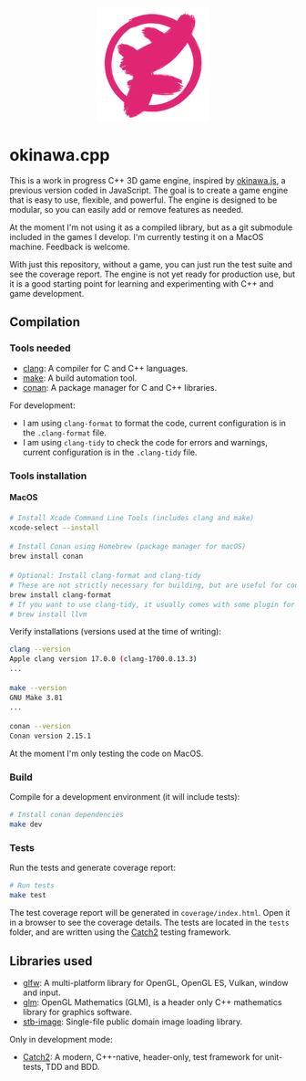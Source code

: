 <p align="center">
  <img width="200" alt="okinawa.cpp logo" src="/assets/okinawa_logo.png">
</p>

# okinawa.cpp

This is a work in progress C++ 3D game engine, inspired by [okinawa.js](https://github.com/okinawa-dev/okinawa.js), a previous version coded in JavaScript. The goal is to create a game engine that is easy to use, flexible, and powerful. The engine is designed to be modular, so you can easily add or remove features as needed.

At the moment I'm not using it as a compiled library, but as a git submodule included in the games I develop. I'm currently testing it on a MacOS machine. Feedback is welcome.

With just this repository, without a game, you can just run the test suite and see the coverage report. The engine is not yet ready for production use, but it is a good starting point for learning and experimenting with C++ and game development.

## Compilation

### Tools needed

- [clang](https://clang.llvm.org/): A compiler for C and C++ languages.
- [make](https://www.gnu.org/software/make/): A build automation tool.
- [conan](https://conan.io/): A package manager for C and C++ libraries.

For development:

- I am using `clang-format` to format the code, current configuration is in the `.clang-format` file. 
- I am using `clang-tidy` to check the code for errors and warnings, current configuration is in the `.clang-tidy` file.

### Tools installation

#### MacOS

```bash
# Install Xcode Command Line Tools (includes clang and make)
xcode-select --install

# Install Conan using Homebrew (package manager for macOS)
brew install conan

# Optional: Install clang-format and clang-tidy
# These are not strictly necessary for building, but are useful for code formatting and linting
brew install clang-format
# If you want to use clang-tidy, it usually comes with some plugin for your IDE, or included with llvm
# brew install llvm
```

Verify installations (versions used at the time of writing):

```bash
clang --version
Apple clang version 17.0.0 (clang-1700.0.13.3)
...

make --version
GNU Make 3.81
...

conan --version
Conan version 2.15.1
```

At the moment I'm only testing the code on MacOS.

### Build

Compile for a development environment (it will include tests):

```bash
# Install conan dependencies
make dev
```

### Tests

Run the tests and generate coverage report:

```bash
# Run tests
make test
```

The test coverage report will be generated in `coverage/index.html`. Open it in a browser to see the coverage details. The tests are located in the `tests` folder, and are written using the [Catch2](https://github.com/catchorg/Catch2) testing framework.

## Libraries used

- [glfw](https://github.com/glfw/glfw): A multi-platform library for OpenGL, OpenGL ES, Vulkan, window and input.
- [glm](https://github.com/g-truc/glm): OpenGL Mathematics (GLM), is a header only C++ mathematics library for graphics software.
- [stb-image](https://github.com/nothings/stb): Single-file public domain image loading library.

Only in development mode:

- [Catch2](https://github.com/catchorg/Catch2): A modern, C++-native, header-only, test framework for unit-tests, TDD and BDD.
